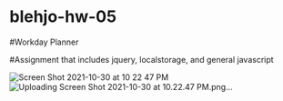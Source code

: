 # blehjo-hw-05

#Workday Planner

#Assignment that includes jquery, localstorage, and general javascript

![Screen Shot 2021-10-30 at 10 22 47 PM](https://user-images.githubusercontent.com/89440573/139565962-7c9b12a6-5224-41e9-b41b-cf7afcbbac5a.png)
![Uploading Screen Shot 2021-10-30 at 10.22.47 PM.png…]()

